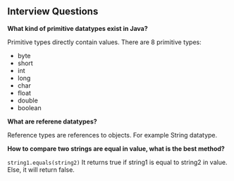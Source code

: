 ## Interview Questions

**What kind of primitive datatypes exist in Java?**

Primitive types directly contain values. There are 8 primitive types:
- byte
- short
- int
- long
- char
- float
- double
- boolean

**What are referene datatypes?**

Reference types are references to objects. For example String datatype.

**How to compare two strings are equal in value, what is the best method?**

`string1.equals(string2)` It returns true if string1 is equal to string2 in value. Else, it will return false.
